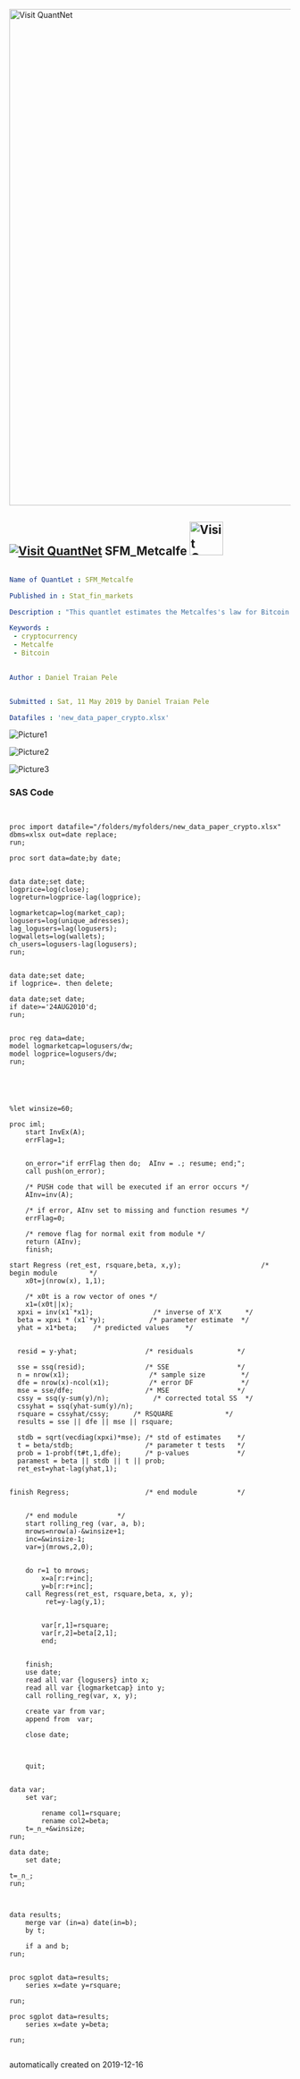 [<img src="https://github.com/QuantLet/Styleguide-and-FAQ/blob/master/pictures/banner.png" width="888" alt="Visit QuantNet">](http://quantlet.de/)

## [<img src="https://github.com/QuantLet/Styleguide-and-FAQ/blob/master/pictures/qloqo.png" alt="Visit QuantNet">](http://quantlet.de/) **SFM_Metcalfe** [<img src="https://github.com/QuantLet/Styleguide-and-FAQ/blob/master/pictures/QN2.png" width="60" alt="Visit QuantNet 2.0">](http://quantlet.de/)

```yaml

Name of QuantLet : SFM_Metcalfe

Published in : Stat_fin_markets

Description : "This quantlet estimates the Metcalfes's law for Bitcoin."

Keywords : 
 - cryptocurrency
 - Metcalfe
 - Bitcoin

 
Author : Daniel Traian Pele


Submitted : Sat, 11 May 2019 by Daniel Traian Pele

Datafiles : 'new_data_paper_crypto.xlsx'


```

![Picture1](Metcalfe_law.png)

![Picture2](R_squared_rolling_windows.png)

![Picture3](beta_rolling_windows.png)

### SAS Code
```sas


proc import datafile="/folders/myfolders/new_data_paper_crypto.xlsx" dbms=xlsx out=date replace;
run;

proc sort data=date;by date;


data date;set date;
logprice=log(close);
logreturn=logprice-lag(logprice);

logmarketcap=log(market_cap);
logusers=log(unique_adresses);
lag_logusers=lag(logusers);
logwallets=log(wallets);
ch_users=logusers-lag(logusers);
run;


data date;set date;
if logprice=. then delete;

data date;set date;
if date>='24AUG2010'd;
run;


proc reg data=date;
model logmarketcap=logusers/dw;
model logprice=logusers/dw;
run;





%let winsize=60;

proc iml;
	start InvEx(A);
	errFlag=1;

	
	on_error="if errFlag then do;  AInv = .; resume; end;";
	call push(on_error);

	/* PUSH code that will be executed if an error occurs */
	AInv=inv(A);

	/* if error, AInv set to missing and function resumes */
	errFlag=0;

	/* remove flag for normal exit from module */
	return (AInv);
	finish;

start Regress (ret_est, rsquare,beta, x,y);                    /* begin module        */
	x0t=j(nrow(x), 1,1);

	/* x0t is a row vector of ones */
	x1=(x0t||x);
  xpxi = inv(x1`*x1);               /* inverse of X'X      */
  beta = xpxi * (x1`*y);           /* parameter estimate  */
  yhat = x1*beta;    /* predicted values    */
 

  resid = y-yhat;                 /* residuals           */

  sse = ssq(resid);               /* SSE                 */
  n = nrow(x1);                    /* sample size         */
  dfe = nrow(x)-ncol(x1);          /* error DF            */
  mse = sse/dfe;                  /* MSE                 */
  cssy = ssq(y-sum(y)/n);			/* corrected total SS  */
  cssyhat = ssq(yhat-sum(y)/n);
  rsquare = cssyhat/cssy;      /* RSQUARE             */
  results = sse || dfe || mse || rsquare;

  stdb = sqrt(vecdiag(xpxi)*mse); /* std of estimates    */
  t = beta/stdb;                  /* parameter t tests   */
  prob = 1-probf(t#t,1,dfe);      /* p-values            */
  paramest = beta || stdb || t || prob;
  ret_est=yhat-lag(yhat,1);


finish Regress;                   /* end module          */
	

	/* end module          */
	start rolling_reg (var, a, b);
	mrows=nrow(a)-&winsize+1;
	inc=&winsize-1;
	var=j(mrows,2,0);


	do r=1 to mrows;
		x=a[r:r+inc];
		y=b[r:r+inc];
	call Regress(ret_est, rsquare,beta, x, y);
		 ret=y-lag(y,1);


		var[r,1]=rsquare;
		var[r,2]=beta[2,1];
		end;
	
	
	finish;
	use date;
	read all var {logusers} into x;
	read all var {logmarketcap} into y;
	call rolling_reg(var, x, y);
	
	create var from var;
	append from  var;
	
	close date;
	


	quit;
	

data var;
	set var;

		rename col1=rsquare;
		rename col2=beta;
	t=_n_+&winsize;
run;

data date;
	set date;

t=_n_;
run;



data results;
	merge var (in=a) date(in=b);
	by t;

	if a and b;
run;


proc sgplot data=results;
	series x=date y=rsquare;

run;

proc sgplot data=results;
	series x=date y=beta;

run;


```

automatically created on 2019-12-16